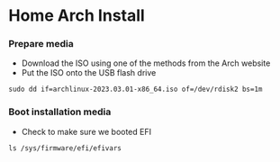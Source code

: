 # Home Arch Install

### Prepare media
- Download the ISO using one of the methods from the Arch website
- Put the ISO onto the USB flash drive

```
sudo dd if=archlinux-2023.03.01-x86_64.iso of=/dev/rdisk2 bs=1m
```

### Boot installation media
- Check to make sure we booted EFI

```
ls /sys/firmware/efi/efivars
```
